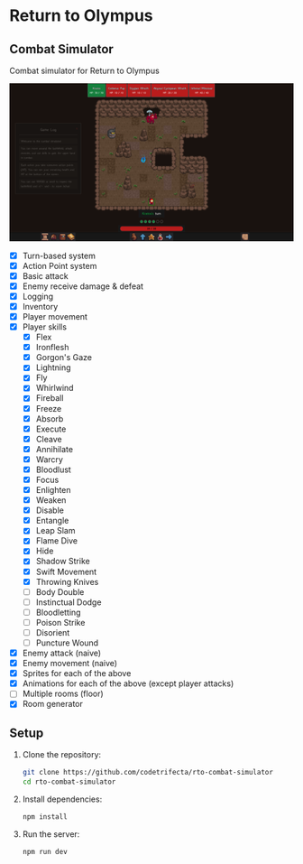 # Return to Olympus

## Combat Simulator

Combat simulator for Return to Olympus

![Current state of combat simulator](combat-simulator.png)

- [x] Turn-based system
- [x] Action Point system
- [x] Basic attack
- [x] Enemy receive damage & defeat
- [x] Logging
- [x] Inventory
- [x] Player movement
- [x] Player skills
  - [x] Flex
  - [x] Ironflesh
  - [x] Gorgon's Gaze
  - [x] Lightning
  - [x] Fly
  - [x] Whirlwind
  - [x] Fireball
  - [x] Freeze
  - [x] Absorb
  - [x] Execute
  - [x] Cleave
  - [x] Annihilate
  - [x] Warcry
  - [x] Bloodlust
  - [x] Focus
  - [x] Enlighten
  - [x] Weaken
  - [x] Disable
  - [x] Entangle
  - [x] Leap Slam
  - [x] Flame Dive
  - [x] Hide
  - [x] Shadow Strike
  - [x] Swift Movement
  - [x] Throwing Knives
  - [ ] Body Double
  - [ ] Instinctual Dodge
  - [ ] Bloodletting
  - [ ] Poison Strike
  - [ ] Disorient
  - [ ] Puncture Wound
- [x] Enemy attack (naive)
- [x] Enemy movement (naive)
- [x] Sprites for each of the above
- [x] Animations for each of the above (except player attacks)
- [ ] Multiple rooms (floor)
- [x] Room generator

## Setup

1. Clone the repository:

   ```bash
   git clone https://github.com/codetrifecta/rto-combat-simulator
   cd rto-combat-simulator
   ```

2. Install dependencies:

   ```bash
   npm install
   ```

3. Run the server:
   ```bash
   npm run dev
   ```
